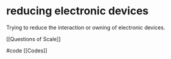 # reducing electronic devices
Trying to reduce the interaction or owning of electronic devices.

[[Questions of Scale]]

#code [[Codes]]